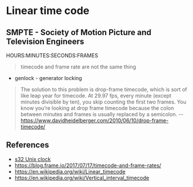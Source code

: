 # Linear time code

## SMPTE - Society of Motion Picture and Television Engineers

HOURS:MINUTES:SECONDS:FRAMES

> timecode and frame rate are not the same thing

- genlock - generator locking

> The solution to this problem is drop-frame timecode, which is sort of like
> leap year for timecode. At 29.97 fps, every minute (except minutes divisible
> by ten), you skip counting the first two frames. You know you’re looking at
> drop frame timecode because the colon between minutes and frames is usually
> replaced by a semicolon.
-- https://www.davidheidelberger.com/2010/06/10/drop-frame-timecode/

## References

- [s32 Unix clock](https://retr0.id/stuff/2038/)
- https://blog.frame.io/2017/07/17/timecode-and-frame-rates/
- https://en.wikipedia.org/wiki/Linear_timecode
- https://en.wikipedia.org/wiki/Vertical_interval_timecode


